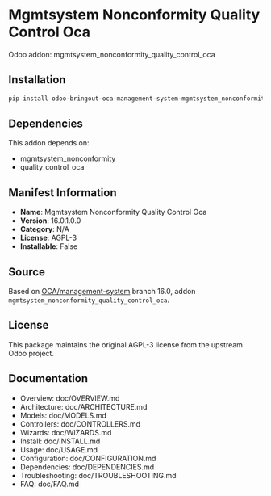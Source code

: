 # Mgmtsystem Nonconformity Quality Control Oca

Odoo addon: mgmtsystem_nonconformity_quality_control_oca

## Installation

```bash
pip install odoo-bringout-oca-management-system-mgmtsystem_nonconformity_quality_control_oca
```

## Dependencies

This addon depends on:
- mgmtsystem_nonconformity
- quality_control_oca

## Manifest Information

- **Name**: Mgmtsystem Nonconformity Quality Control Oca
- **Version**: 16.0.1.0.0
- **Category**: N/A
- **License**: AGPL-3
- **Installable**: False

## Source

Based on [OCA/management-system](https://github.com/OCA/management-system) branch 16.0, addon `mgmtsystem_nonconformity_quality_control_oca`.

## License

This package maintains the original AGPL-3 license from the upstream Odoo project.

## Documentation

- Overview: doc/OVERVIEW.md
- Architecture: doc/ARCHITECTURE.md
- Models: doc/MODELS.md
- Controllers: doc/CONTROLLERS.md
- Wizards: doc/WIZARDS.md
- Install: doc/INSTALL.md
- Usage: doc/USAGE.md
- Configuration: doc/CONFIGURATION.md
- Dependencies: doc/DEPENDENCIES.md
- Troubleshooting: doc/TROUBLESHOOTING.md
- FAQ: doc/FAQ.md
